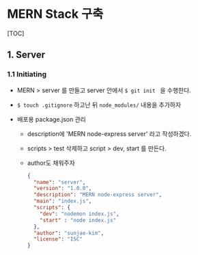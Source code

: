 # MERN Stack 구축

[TOC]

## 1. Server

### 1.1 Initiating

- MERN > server 를 만들고 server 안에서 `$ git init ` 을 수행한다.
- `$ touch .gitignore` 하고난 뒤  `node_modules/` 내용을 추가하자

- 배포용 package.json 관리

  - description에 'MERN node-express server' 라고 작성하겠다.

  - scripts > test 삭제하고 script > dev, start 를 만든다.

  - author도 채워주자

    ```json
    {
      "name": "server",
      "version": "1.0.0",
      "description": "MERN node-express server",
      "main": "index.js",
      "scripts": {
        "dev": "nodemon index.js",
        "start" : "node index.js"
      },
      "author": "sunjae-kim",
      "license": "ISC"
    }
    
    ```
